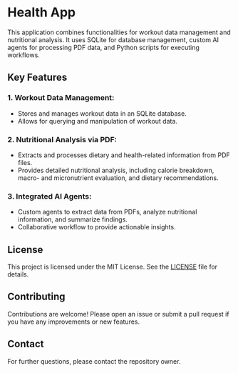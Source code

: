 # Health App

This application combines functionalities for workout data management and nutritional analysis. It uses SQLite for database management, custom AI agents for processing PDF data, and Python scripts for executing workflows.

## Key Features

### 1. Workout Data Management:
   - Stores and manages workout data in an SQLite database.
   - Allows for querying and manipulation of workout data.

### 2. Nutritional Analysis via PDF:
   - Extracts and processes dietary and health-related information from PDF files.
   - Provides detailed nutritional analysis, including calorie breakdown, macro- and micronutrient evaluation, and dietary recommendations.

### 3. Integrated AI Agents:
   - Custom agents to extract data from PDFs, analyze nutritional information, and summarize findings.
   - Collaborative workflow to provide actionable insights.

## License

This project is licensed under the MIT License. See the [LICENSE](LICENSE) file for details.

## Contributing

Contributions are welcome! Please open an issue or submit a pull request if you have any improvements or new features.

## Contact

For further questions, please contact the repository owner.
